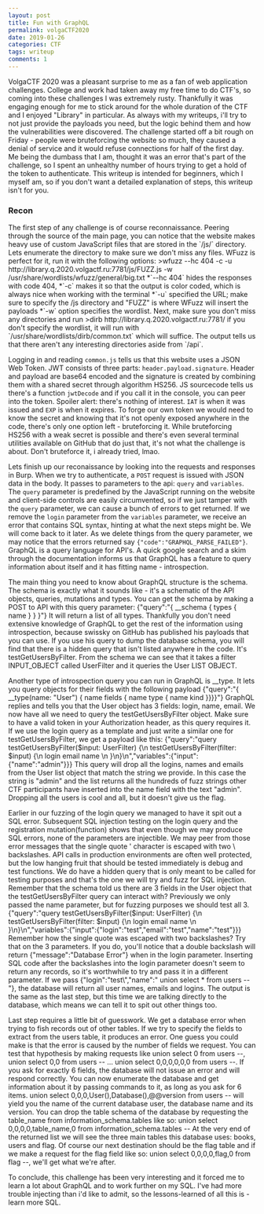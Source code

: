 ```yaml
---
layout: post
title: Fun with GraphQL
permalink: volgaCTF2020
date: 2019-01-26
categories: CTF
tags: writeup
comments: 1
--- 
```


VolgaCTF 2020 was a pleasant surprise to me as a fan of web application challenges. College and work had taken away my free time to do CTF's, so coming into these challenges I was extremely rusty. Thankfully it was engaging enough for me to stick around for the whole duration of the CTF and I enjoyed "Library" in particular. As always with my writeups, i'll try to not just provide the payloads you need, but the logic behind them and how the vulnerabilities were discovered. The challenge started off a bit rough on Friday - people were bruteforcing the website so much, they caused a denial of service and it would refuse connections for half of the first day. Me being the dumbass that I am, thought it was an error that's part of the challenge, so I spent an unhealthy number of hours trying to get a hold of the token to authenticate. This writeup is intended for beginners, which I myself am, so if you don't want a detailed explanation of steps, this writeup isn't for you. 

<h3>Recon</h3>
The first step of any challenge is of course reconnaissance. Peering through the source of the main page, you can notice that the website makes heavy use of custom JavaScript files that are stored in the `/js/` directory. Lets enumerate the directory to make sure we don't miss any files. WFuzz is perfect for it, run it with the following options: 
>wfuzz --hc 404 -c -u http://library.q.2020.volgactf.ru:7781/js/FUZZ.js -w /usr/share/wordlists/wfuzz/general/big.txt
*`--hc 404` hides the responses with code 404, 
*`-c` makes it so that the output is color coded, which is always nice when working with the terminal 
*`-u` specified the URL; make sure to specify the /js directory and "FUZZ" is where WFuzz will insert the payloads
*`-w` option specifies the wordlist. 
Next, make sure you don't miss any directories and run
>dirb http://library.q.2020.volgactf.ru:7781/ 
if you don't specify the wordlist, it will run with `/usr/share/wordlists/dirb/common.txt` which will suffice. The output tells us that there aren't any interesting directories aside from `/api`.

Logging in and reading `common.js` tells us that this website uses a JSON Web Token. JWT consists of three parts: `header.payload.signature`. Header and payload are base64 encoded and the signature is created by combining them with a shared secret through algorithm HS256. JS sourcecode tells us there's a function `jwtDecode` and if you call it in the console, you can peer into the token. Spoiler alert: there's nothing of interest. `IAT` is when it was issued and `EXP` is when it expires. To forge our own token we would need to know the secret and knowing that it's not openly exposed anywhere in the code, there's only one option left - bruteforcing it. While bruteforcing HS256 with a weak secret is possible and there's even several terminal utilities available on GitHub that do just that, it's not what the challenge is about. Don't bruteforce it, i already tried, lmao.

Lets finish up our reconaissance by looking into the requests and responses in Burp. When we try to authenticate, a `POST` request is issued with JSON data in the body. It passes to parameters to the api: `query` and `variables`. The `query` parameter is predefined by the JavaScript running on the website and client-side controls are easily circumvented, so if we just tamper with the `query` parameter, we can cause a bunch of errors to get returned. If we remove the `login` parameter from the `variables` parameter, we receive an error that contains SQL syntax, hinting at what the next steps might be. We will come back to it later. As we delete things from the query parameter, we may notice that the errors returned say `{"code":"GRAPHQL_PARSE_FAILED"}`. GraphQL is a query language for API's. A quick google search and a skim through the documentation informs us that GraphQL has a feature to query information about itself and it has fitting name - introspection.

The main thing you need to know about GraphQL structure is the schema. The schema is exactly what it sounds like - it's a schematic of the API objects, queries, mutations and types. You can get the schema by making a POST to API with this query parameter: {"query":"{ __schema { types { name } } }"} It will return a list of all types. Thankfully you don't need extensive knowledge of GraphQL to get the rest of the information using introspection, because swissky on GitHub has published his payloads that you can use. If you use his query to dump the database schema, you will find that there is a hidden query that isn't listed anywhere in the code. It's testGetUsersByFilter. From the schema we can see that it takes a filter INPUT_OBJECT called UserFilter and it queries the User LIST OBJECT.

Another type of introspection query you can run in GraphQL is __type. It lets you query objects for their fields with the following payload {"query":"{ __type(name: \"User\") { name fields { name type { name kind }}}}"} GraphQL replies and tells you that the User object has 3 fields: login, name, email. We now have all we need to query the testGetUsersByFilter object. Make sure to have a valid token in your Authorization header, as this query requires it. If we use the login query as a template and just write a similar one for testGetUsersByFilter, we get a payload like this: {"query":"query testGetUsersByFilter($input: UserFilter) {\n  testGetUsersByFilter(filter: $input) {\n  login email name \n  }\n}\n","variables":{"input":{"name":"admin"}}} This query will drop all the logins, names and emails from the User list object that match the string we provide. In this case the string is "admin" and the list returns all the hundreds of fuzz strings other CTF participants have inserted into the name field with the text "admin". Dropping all the users is cool and all, but it doesn't give us the flag.

Earlier in our fuzzing of the login query we managed to have it spit out a SQL error. Subsequent SQL injection testing on the login query and the registration mutation(function) shows that even though we may produce SQL errors, none of the parameters are injectible. We may peer from those error messages that the single quote ' character is escaped with two \\ backslashes. API calls in production environments are often well protected, but the low hanging fruit that should be tested immediately is debug and test functions. We do have a hidden query that is only meant to be called for testing purposes and that's the one we will try and fuzz for SQL injection. Remember that the schema told us there are 3 fields in the User object that the testGetUsersByFilter query can interact with? Previously we only passed the name parameter, but for fuzzing purposes we should test all 3. {"query":"query testGetUsersByFilter($input: UserFilter) {\n  testGetUsersByFilter(filter: $input) {\n  login email name \n  }\n}\n","variables":{"input":{"login":"test","email":"test","name":"test"}}} Remember how the single quote was escaped with two backslashes? Try that on the 3 parameters. If you do, you'll notice that a double backslash will return {"message":"Database Error"} when in the login parameter. Inserting SQL code after the backslashes into the login parameter doesn't seem to return any records, so it's worthwhile to try and pass it in a different parameter. If we pass {"login":"test\\","name":" union select * from users -- "}, the database will return all user names, emails and logins. The output is the same as the last step, but this time we are talking directly to the database, which means we can tell it to spit out other things too. 

Last step requires a little bit of guesswork. We get a database error when trying to fish records out of other tables. If we try to specify the fields to extract from the users table, it produces an error. One guess you could make is that the error is caused by the number of fields we request. You can test that hypothesis by making requests like union select 0 from users --, union select 0,0 from users -- ... union select 0,0,0,0,0,0 from users --. If you ask for exactly 6 fields, the database will not issue an error and will respond correctly. You can now enumerate the database and get information about it by passing commands to it, as long as you ask for 6 items. union select 0,0,0,User(),Database(),@@version from users -- will yield you the name of the current database user, the database name and its version. You can drop the table schema of the database by requesting the table_name from information_schema.tables like so: union select 0,0,0,0,table_name,0 from information_schema.tables -- At the very end of the returned list we will see the three main tables this database uses: books, users and flag. Of course our next destination should be the flag table and if we make a request for the flag field like so: union select 0,0,0,0,flag,0 from flag --, we'll get what we're after. 

To conclude, this challenge has been very interesting and it forced me to learn a lot about GraphQL and to work further on my SQL. I've had more trouble injecting than i'd like to admit, so the lessons-learned of all this is - learn more SQL.

